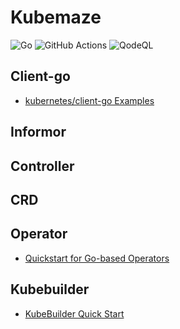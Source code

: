 # Kubemaze

![Go](https://img.shields.io/github/go-mod/go-version/urans/kubemaze?style=for-the-badge&logo=go&logoColor=white&color=%2300ADD8)  ![GitHub Actions](https://img.shields.io/badge/github%20actions-%232671E5.svg?style=for-the-badge&logo=githubactions&logoColor=white)   ![QodeQL](https://img.shields.io/github/actions/workflow/status/urans/kubemaze/codeql.yml?style=for-the-badge&logo=github)

## Client-go

- [kubernetes/client-go Examples](https://github.com/kubernetes/client-go/blob/master/examples/README.md)

## Informor

## Controller

## CRD

## Operator

- [Quickstart for Go-based Operators](https://sdk.operatorframework.io/docs/building-operators/golang/quickstart/)

## Kubebuilder

- [KubeBuilder Quick Start](https://book.kubebuilder.io/quick-start.html)
